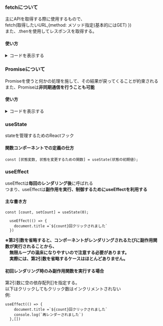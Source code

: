 ### fetchについて  
主にAPIを取得する際に使用するもので、  
fetch(取得したいURL,{method: メソッド指定(基本的にはGET) })  
また、.thenを使用してレスポンスを取得する。  
#### 使い方  
  
<details>
<summary>コードを表示する</summary>
  
```
import React, {useState, useEffect} from 'react'

const Fetch = () => {

    const [posts, setPosts] = useState([])

    useEffect(() => {
        fetch('https://jsonplaceholder.typicode.com/posts', {method: 'GET'})
        .then(res => res.json())
        .then(data => {
            setPosts(data)
        })
    },[])

    return (
        <div>
            <ul>
                {
                    posts.map(post => 
                    <li key={post.id}>{post.title}</li>
                    )
                }
            </ul>

        </div>
    )
}

export default Fetch;
```
</details>  

### Promiseについて  
Promiseを使うと何かの処理を施して、その結果が戻ってくることが約束される  
また、Promiseは**非同期通信を行うことも可能**  

  
#### 使い方  
<details>
<summary>コードを表示する</summary>
  
```
//結果は成功(Resolve)もしくは失敗(Reject)のどちらかの方法で帰って来ます。

const iceCreams = ["strawberry", "chocolate", "vanilla"];
const iceCreamType = "lemon";

getIceCream = (iceCreamType) => {
  return new Promise((resolve, reject) => {
    if(iceCreams.indexOf(iceCreamType) > -1){
      resolve(iceCreamType);
    } else {
      reject("There is no ice cream");
    }

  };
}

```
</details>  

### useState  
stateを管理するためのReactフック  

#### 関数コンポーネントでの定義の仕方
``` const [状態変数, 状態を変更するための関数] = useState(状態の初期値); ```


### useEffect  
useEffectは**毎回のレンダリング後**に呼ばれる  
つまり、useEffectは**副作用を実行、制御するためにuseEffectを利用する**  

#### 主な書き方  
```
const [count, setCount] = useState(0);

  useEffect(() => {
    document.title =`${count}回クリックされました`
  })
```  
**※第2引数を省略すると、コンポーネントがレンダリングされるたびに副作用関数が実行されることから、  
　無限ループの温床になりやすいので注意する必要があります。  
　実際には、第2引数を省略するケースはほとんどありません。**  

#### 初回レンダリング時のみ副作用関数を実行する場合  
第2引数に空の依存配列[]を指定する。  
以下はクリックしてもクリック数はインクリメントされない  
例:  
```
useEffect(() => {
    document.title =`${count}回クリックされました`
    console.log(`再レンダーされました`)
  },[])
```  

